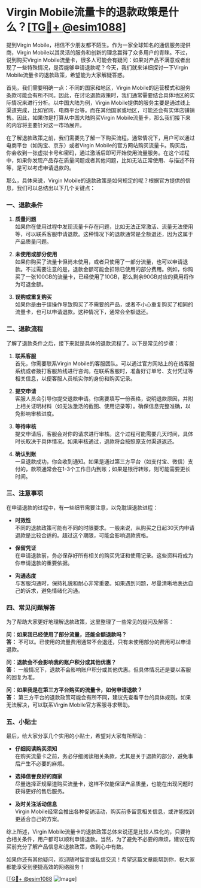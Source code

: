 # Virgin Mobile流量卡的退款政策是什么？[[TG💪+ @esim1088](https://t.me/s/esim1088)]

提到Virgin Mobile，相信不少朋友都不陌生。作为一家全球知名的通信服务提供商，Virgin Mobile以其灵活的服务和创新的理念赢得了众多用户的青睐。不过，说到购买Virgin Mobile流量卡，很多人可能会有疑问：如果对产品不满意或者出现了一些特殊情况，是否能够申请退款呢？今天，我们就来详细探讨一下Virgin Mobile流量卡的退款政策，希望能为大家解疑答惑。

首先，我们需要明确一点：不同的国家和地区，Virgin Mobile的运营模式和服务条款可能会有所不同。因此，在讨论退款政策时，我们通常需要结合具体地区的实际情况来进行分析。以中国大陆为例，Virgin Mobile提供的服务主要是通过线上渠道完成，比如官网、电商平台等。而在其他国家或地区，可能还会有实体店铺销售。因此，如果你是打算从中国大陆购买Virgin Mobile流量卡，那么我们接下来的内容将主要针对这一市场展开。

在了解退款政策之前，我们需要先了解一下购买流程。通常情况下，用户可以通过电商平台（如淘宝、京东）或者Virgin Mobile的官方网站购买流量卡。购买后，你会收到一张虚拟卡号和密码，通过激活后即可开始使用流量服务。在这个过程中，如果你发现产品存在质量问题或者其他问题，比如无法正常使用、与描述不符等，是可以考虑申请退款的。

那么，具体来说，Virgin Mobile的退款政策是如何规定的呢？根据官方提供的信息，我们可以总结出以下几个关键点：

### 一、退款条件

1. **质量问题**  
   如果你在使用过程中发现流量卡存在问题，比如无法正常激活、流量无法使用等，可以联系客服申请退款。这种情况下的退款通常是全额退还，因为这属于产品质量问题。

2. **未使用或部分使用**  
   如果你购买了流量卡但尚未使用，或者只使用了一部分流量，也可以申请退款。不过需要注意的是，退款金额可能会扣除已使用的部分费用。例如，你购买了一张100GB的流量卡，已经使用了10GB，那么剩余90GB对应的费用将作为可退金额。

3. **误购或重复购买**  
   如果你是由于误操作导致购买了不需要的产品，或者不小心重复购买了相同的流量卡，也可以申请退款。这种情况下，通常会全额退还。

### 二、退款流程

了解了退款条件之后，接下来就是具体的退款流程了。以下是常见的步骤：

1. **联系客服**  
   首先，你需要联系Virgin Mobile的客服团队。可以通过官方网站上的在线客服系统或者拨打客服热线进行咨询。在联系客服时，准备好订单号、支付凭证等相关信息，以便客服人员核实你的身份和购买记录。

2. **提交申请**  
   客服人员会引导你提交退款申请。你需要填写一份表格，说明退款原因，并附上相关证明材料（如无法激活的截图、使用记录等）。确保信息完整准确，以免影响审核进度。

3. **等待审核**  
   提交申请后，客服会对你的请求进行审核。这个过程可能需要几天时间，具体时长取决于具体情况。如果审核通过，退款将会按照原支付渠道返还。

4. **确认到账**  
   一旦退款成功，你会收到通知。如果是通过第三方平台（如支付宝、微信）支付的，款项通常会在1-3个工作日内到账；如果是银行转账，则可能需要更长时间。

### 三、注意事项

在申请退款的过程中，有一些细节需要注意，以免耽误退款进程：

- **时效性**  
  不同的退款政策可能有不同的时限要求。一般来说，从购买之日起30天内申请退款是比较合适的。超过这个期限，可能会影响退款资格。

- **保留凭证**  
  在申请退款前，务必保存好所有相关的购买凭证和使用记录。这些资料将成为你申请退款的重要依据。

- **沟通态度**  
  与客服沟通时，保持礼貌和耐心非常重要。如果遇到问题，尽量清晰地表达自己的诉求，避免情绪化沟通。

### 四、常见问题解答

为了帮助大家更好地理解退款政策，这里整理了一些常见的疑问及解答：

**问：如果我已经使用了部分流量，还能全额退款吗？**  
**答：** 不可以。已使用的流量费用通常不会退还，只有未使用部分的费用可以申请退款。

**问：退款会不会影响我的账户积分或其他优惠？**  
**答：** 一般情况下，退款不会影响账户积分或其他优惠。但具体情况还是要以客服的回复为准。

**问：如果我是在第三方平台购买的流量卡，如何申请退款？**  
**答：** 第三方平台的退款政策可能会有所不同，建议先查看平台的具体规则。如果无法解决，可以联系Virgin Mobile官方客服寻求帮助。

### 五、小贴士

最后，给大家分享几个实用的小贴士，希望对大家有所帮助：

- **仔细阅读购买须知**  
  在购买流量卡之前，务必仔细阅读相关条款，尤其是关于退款的部分，避免事后产生不必要的麻烦。

- **选择信誉良好的商家**  
  尽量选择正规渠道购买流量卡，这样不仅能保证产品质量，也能在出现问题时获得更好的售后服务。

- **及时关注活动信息**  
  Virgin Mobile经常会推出各种促销活动，购买前多留意相关信息，或许能找到更适合自己的方案。

综上所述，Virgin Mobile流量卡的退款政策总体来说还是比较人性化的，只要符合相关条件，用户都可以顺利申请退款。当然，为了避免不必要的麻烦，建议在购买前充分了解产品信息和退款政策，做到心中有数。

如果你还有其他疑问，欢迎随时留言或私信交流！希望这篇文章能帮到你，祝大家都能享受到便捷高效的网络服务！

[[TG💪+ @esim1088](https://t.me/s/esim1088) ![Image](https://i.postimg.cc/4NQfJmqS/Snipaste-2025-05-13-00-14-12.png)]
